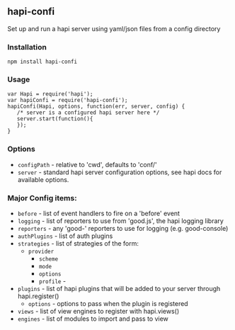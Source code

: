 ## hapi-confi

  Set up and run a hapi server using yaml/json files from a config directory

### Installation

`npm install hapi-confi`

### Usage

```
var Hapi = require('hapi');
var hapiConfi = require('hapi-confi');
hapiConfi(Hapi, options, function(err, server, config) {
   /* server is a configured hapi server here */
   server.start(function(){
   });
}
```

### Options

 - `configPath` - relative to 'cwd', defaults to 'conf/'
 - `server`    - standard hapi server configuration options, see hapi docs for available options.

### Major Config items:  

  - `before`  - list of event handlers to fire on a 'before' event
  - `logging` - list of reporters to use from 'good.js', the hapi logging library
  -  `reporters` -  any 'good-' reporters to use for logging (e.g. good-console)
  - `authPlugins`  - list of auth plugins
  - `strategies`  - list of strategies of the form:
    - `provider` 
      - `scheme`  
      - `mode`
      - `options`
      - `profile` - 
  - `plugins`  - list of hapi plugins that will be added to your server through hapi.register()
    - `options` - options to pass when the plugin is registered
 - `views`  - list of view engines to register with hapi.views()
  - `engines` - list of modules to import and pass to view
  
